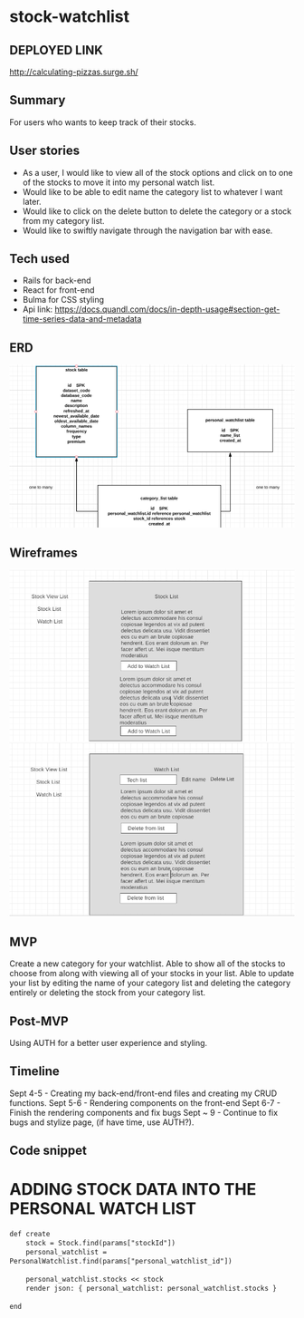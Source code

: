 # stock-watchlist

## DEPLOYED LINK
http://calculating-pizzas.surge.sh/

## Summary
For users who wants to keep track of their stocks.

## User stories
- As a user, I would like to view all of the stock options and click on to one of the stocks to move it into my personal watch list. 
- Would like to be able to edit name the category list to whatever I want later.
- Would like to click on the delete button to delete the category or a stock from my category list.
- Would like to swiftly navigate through the navigation bar with ease.

## Tech used
- Rails for back-end 
- React for front-end
- Bulma for CSS styling
- Api link: https://docs.quandl.com/docs/in-depth-usage#section-get-time-series-data-and-metadata

## ERD
![ERD](https://github.com/FunWithLiz/stock-watchlist/blob/master/ERD/ERD.png)

## Wireframes
![Wireframe1](https://github.com/FunWithLiz/stock-watchlist/blob/master/wireframes/Wireframe_1.png)
![Wireframe2](https://github.com/FunWithLiz/stock-watchlist/blob/master/wireframes/Wireframe_2.png)

## MVP
Create a new category for your watchlist. Able to show all of the stocks to choose from along with viewing all of your stocks in your list. Able to update your list by editing the name of your category list and deleting the category entirely or deleting the stock from your category list.

## Post-MVP
Using AUTH for a better user experience and styling.

## Timeline 
Sept 4-5 - Creating my back-end/front-end files and creating my CRUD functions.
Sept 5-6 - Rendering components on the front-end
Sept 6-7 - Finish the rendering components and fix bugs 
Sept ~ 9 - Continue to fix bugs and stylize page, (if have time, use AUTH?).

## Code snippet

# ADDING STOCK DATA INTO THE PERSONAL WATCH LIST

    def create 
        stock = Stock.find(params["stockId"])
        personal_watchlist = PersonalWatchlist.find(params["personal_watchlist_id"])

        personal_watchlist.stocks << stock
        render json: { personal_watchlist: personal_watchlist.stocks }

    end
